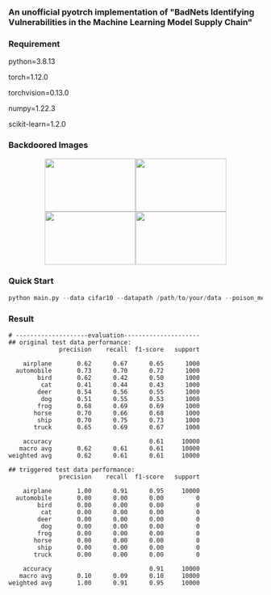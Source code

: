 ### An unofficial pyotrch implementation of "BadNets Identifying Vulnerabilities in the Machine Learning Model Supply Chain"


### Requirement

python=3.8.13

torch=1.12.0

torchvision=0.13.0

numpy=1.22.3

scikit-learn=1.2.0

### Backdoored Images

<div align=center>
<img src="https://github.com/BIT-MJY/Active-SLAM-Based-on-Information-Theory/blob/master/img/1-2.png" width="180" height="105"><img src="https://github.com/BIT-MJY/Active-SLAM-Based-on-Information-Theory/blob/master/img/1-3.png" width="180" height="105"><img src="https://github.com/BIT-MJY/Active-SLAM-Based-on-Information-Theory/blob/master/img/1-4.png" width="180" height="105"/><img src="https://github.com/BIT-MJY/Active-SLAM-Based-on-Information-Theory/blob/master/img/1-4.png" width="180" height="105"/>
</div>

### Quick Start

```python
python main.py --data cifar10 --datapath /path/to/your/data --poison_method pattern
```

### Result

```
# --------------------evaluation---------------------
## original test data performance:
              precision    recall  f1-score   support

    airplane       0.62      0.67      0.65      1000
  automobile       0.73      0.70      0.72      1000
        bird       0.62      0.42      0.50      1000
         cat       0.41      0.44      0.43      1000
        deer       0.54      0.56      0.55      1000
         dog       0.51      0.55      0.53      1000
        frog       0.68      0.69      0.69      1000
       horse       0.70      0.66      0.68      1000
        ship       0.70      0.75      0.73      1000
       truck       0.65      0.69      0.67      1000

    accuracy                           0.61     10000
   macro avg       0.62      0.61      0.61     10000
weighted avg       0.62      0.61      0.61     10000

## triggered test data performance:
              precision    recall  f1-score   support

    airplane       1.00      0.91      0.95     10000
  automobile       0.00      0.00      0.00         0
        bird       0.00      0.00      0.00         0
         cat       0.00      0.00      0.00         0
        deer       0.00      0.00      0.00         0
         dog       0.00      0.00      0.00         0
        frog       0.00      0.00      0.00         0
       horse       0.00      0.00      0.00         0
        ship       0.00      0.00      0.00         0
       truck       0.00      0.00      0.00         0

    accuracy                           0.91     10000
   macro avg       0.10      0.09      0.10     10000
weighted avg       1.00      0.91      0.95     10000
```